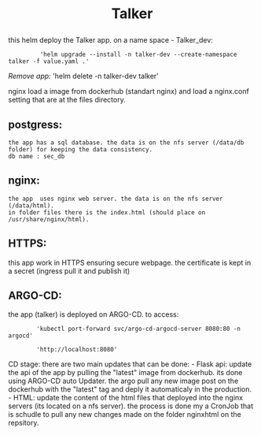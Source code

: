 # <p align="center">**Talker**</p>


this helm deploy the Talker app.
on a name space - Talker_dev:

             'helm upgrade --install -n talker-dev --create-namespace talker -f value.yaml .'
 
*Remove app:*
             'helm delete -n talker-dev talker'

   nginx load a image from dockerhub (standart nginx) and load a nginx.conf setting that are at the files directory.

## postgress:
    the app has a sql database. the data is on the nfs server (/data/db folder) for keeping the data consistency.
    db name : sec_db

## nginx:
    the app  uses nginx web server. the data is on the nfs server (/data/html).
    in folder files there is the index.html (should place on /usr/share/nginx/html).

## HTTPS:
   this app work in HTTPS ensuring secure webpage. the certificate is kept in a secret (ingress pull it and publish it)

## ARGO-CD:
   the app (talker) is deployed on ARGO-CD.
   to access:
   
            'kubectl port-forward svc/argo-cd-argocd-server 8080:80 -n argocd'
   
            'http://localhost:8080'
   
  CD stage:
    there are two main updates that can be done:
    - Flask api: update the api of the app by pulling the "latest" image from dockerhub. its done using ARGO-CD auto Updater. 
      the argo pull any new image post on the dockerhub with the "latest" tag and deply it automaticaly in the production.
    - HTML: update the content of the html files that deployed into the nginx servers (its located on a nfs server). the process 
      is done my a CronJob that is schudle to pull any new changes made on the folder nginxhtml on the repsitory.
